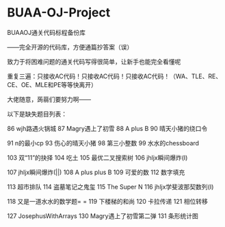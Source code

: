 # BUAA-OJ-Project
BUAAOJ通关代码标程备份库

——完全开源的代码库，方便通篇抄答案（误）

致力于将困难问题的通关代码写得很简单，让新手也能完全看懂呢

重复三遍：只接收AC代码！只接收AC代码！只接收AC代码！（WA、TLE、RE、CE、OE、MLE和PE等等快离开）

大佬随意，蒟蒻们要努力啊——

以下是缺失题目列表：

86 wjh路遇火锅城 87 Magry遇上了初雪 88 A plus B 90 晴天小猪的绕口令 

91 n的最小cp 93 伤心的晴天小猪 98 第三小整数 99 水水的chessboard

103 双“11”的抉择 104 吃土 105 最优二叉搜索树 106 jhljx瞬间爆炸(I)

107 jhljx瞬间爆炸(||) 108 A plus plus B 109 可爱的数 112 数字填充

113 超市排队 114 盗墓笔记之鬼玺 115 The Super N 116 jhljx学斐波那契数列(I)

118	又是一道水水的数学题= = 119	下楼梯的和尚 120 卡拉传递 121 相位转移

127	JosephusWithArrays 130 Magry遇上了初雪第二弹 131 条形统计图
